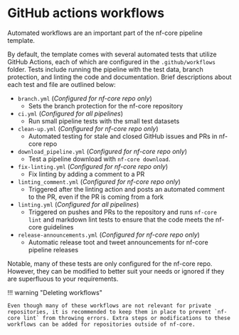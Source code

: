 # GitHub actions workflows

Automated workflows are an important part of the nf-core pipeline template.

By default, the template comes with several automated tests that utilize GitHub Actions, each of which are configured in the `.github/workflows` folder. Tests include running the pipeline with the test data, branch protection, and linting the code and documentation. Brief descriptions about each test and file are outlined below:

-   `branch.yml` (_Configured for nf-core repo only_)
    -   Sets the branch protection for the nf-core repository
-   `ci.yml` (_Configured for all pipelines_)
    -   Run small pipeline tests with the small test datasets
-   `clean-up.yml` (_Configured for nf-core repo only_)
    -   Automated testing for stale and closed GitHub issues and PRs in nf-core repo
-   `download_pipeline.yml` (_Configured for nf-core repo only_)
    -   Test a pipeline download with `nf-core download`.
-   `fix-linting.yml` (_Configured for nf-core repo only_)
    -   Fix linting by adding a comment to a PR
-   `linting_comment.yml` (_Configured for nf-core repo only_)
    -   Triggered after the linting action and posts an automated comment to the PR, even if the PR is coming from a fork
-   `linting.yml` (_Configured for all pipelines_)
    -   Triggered on pushes and PRs to the repository and runs `nf-core lint` and markdown lint tests to ensure that the code meets the nf-core guidelines
-   `release-announcements.yml` (_Configured for nf-core repo only_)
    -   Automatic release toot and tweet announcements for nf-core pipeline releases

Notable, many of these tests are only configured for the nf-core repo. However, they can be modified to better suit your needs or ignored if they are superfluous to your requirements.

!!! warning "Deleting workflows"

    Even though many of these workflows are not relevant for private repositories, it is recommended to keep them in place to prevent `nf-core lint` from throwing errors. Extra steps or modifications to these workflows can be added for repositories outside of nf-core.
